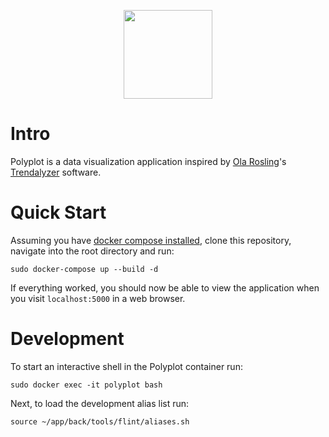 <p align="center">
  <img width="142" height="142" src="https://github.com/jgphilpott/polyplot/blob/master/app/front/imgs/icons/logo.png">
</p>

# Intro

Polyplot is a data visualization application inspired by [Ola Rosling](https://github.com/olarosling)'s [Trendalyzer](https://en.wikipedia.org/wiki/Trendalyzer) software.

# Quick Start

Assuming you have [docker compose installed](https://docs.docker.com/compose/install), clone this repository, navigate into the root directory and run:

```
sudo docker-compose up --build -d
```

If everything worked, you should now be able to view the application when you visit `localhost:5000` in a web browser.

# Development

To start an interactive shell in the Polyplot container run:

```
sudo docker exec -it polyplot bash
```

Next, to load the development alias list run:

```
source ~/app/back/tools/flint/aliases.sh
```
